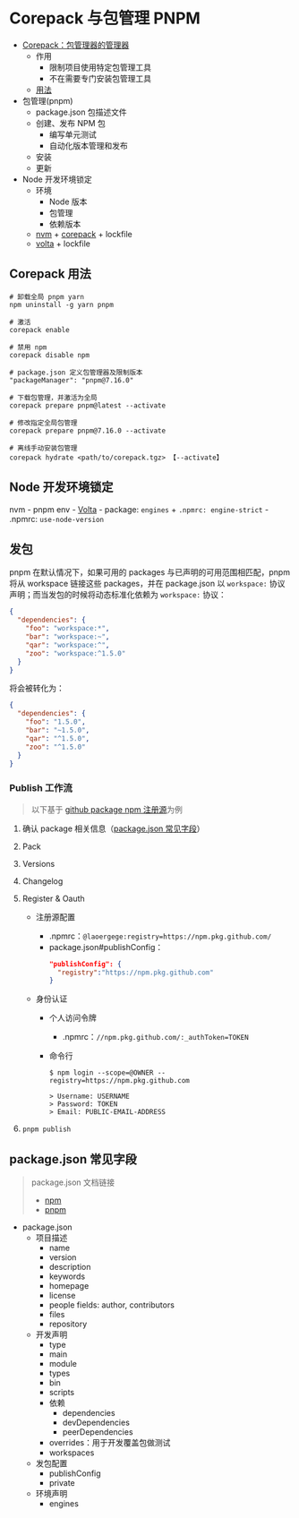 # Corepack 与包管理 PNPM

- [Corepack：包管理器的管理器](https://nodejs.org/api/corepack.html)
  - 作用
    - 限制项目使用特定包管理工具
    - 不在需要专门安装包管理工具
  - [用法](#corepack-用法)
- 包管理(pnpm)
  - package.json 包描述文件
  - 创建、发布 NPM 包
    - 编写单元测试
    - 自动化版本管理和发布
  - 安装
  - 更新
- Node 开发环境锁定
  - 环境
    - Node 版本
    - 包管理
    - 依赖版本
  - [nvm](https://github.com/nvm-sh/nvm) + [corepack](https://github.com/nodejs/corepack) + lockfile
  - [volta](https://github.com/volta-cli/volta) + lockfile

## Corepack 用法

```
# 卸载全局 pnpm yarn
npm uninstall -g yarn pnpm

# 激活
corepack enable

# 禁用 npm
corepack disable npm 

# package.json 定义包管理器及限制版本 
"packageManager": "pnpm@7.16.0"

# 下载包管理，并激活为全局
corepack prepare pnpm@latest --activate

# 修改指定全局包管理
corepack prepare pnpm@7.16.0 --activate

# 离线手动安装包管理
corepack hydrate <path/to/corepack.tgz> 【--activate】
```

## Node 开发环境锁定

nvm
          - pnpm env
          - [Volta](https://docs.volta.sh/guide/)
          - package: `engines` + `.npmrc: engine-strict`
          - .npmrc: `use-node-version`



## 发包

pnpm 在默认情况下，如果可用的 packages 与已声明的可用范围相匹配，pnpm 将从 workspace 链接这些 packages，并在 package.json 以 `workspace:` 协议声明；而当发包的时候将动态标准化依赖为 `workspace:` 协议：

```json
{
  "dependencies": {
    "foo": "workspace:*",
    "bar": "workspace:~",
    "qar": "workspace:^",
    "zoo": "workspace:^1.5.0"
  }
}
```

将会被转化为：

```json
{
  "dependencies": {
    "foo": "1.5.0",
    "bar": "~1.5.0",
    "qar": "^1.5.0",
    "zoo": "^1.5.0"
  }
}
```

### Publish 工作流

> 以下基于 [github package npm 注册源](https://docs.github.com/cn/packages/working-with-a-github-packages-registry/working-with-the-npm-registry)为例

1. 确认 package 相关信息（[package.json 常见字段](#packagejson-常见字段)）
2. Pack
3. Versions
4. Changelog
5. Register & Oauth

   - 注册源配置
     - .npmrc：`@laoergege:registry=https://npm.pkg.github.com/`
     - package.json#publishConfig：
       ```json
       "publishConfig": {
         "registry":"https://npm.pkg.github.com"
       }
       ```
   - 身份认证

     - 个人访问令牌
       - .npmrc：`//npm.pkg.github.com/:_authToken=TOKEN`
     - 命令行

       ```shell
       $ npm login --scope=@OWNER --registry=https://npm.pkg.github.com

       > Username: USERNAME
       > Password: TOKEN
       > Email: PUBLIC-EMAIL-ADDRESS
       ```

6. `pnpm publish`

## package.json 常见字段

> package.json 文档链接
>
> - [npm](https://docs.npmjs.com/cli/v8/configuring-npm/package-json)
> - [pnpm](https://pnpm.io/zh/package_json)

- package.json
  - 项目描述
    - name
    - version
    - description
    - keywords
    - homepage
    - license
    - people fields: author, contributors
    - files
    - repository
  - 开发声明
    - type
    - main
    - module
    - types
    - bin
    - scripts
    - 依赖
      - dependencies
      - devDependencies
      - peerDependencies
    - overrides：用于开发覆盖包做测试
    - workspaces
  - 发包配置
    - publishConfig
    - private
  - 环境声明
    - engines
